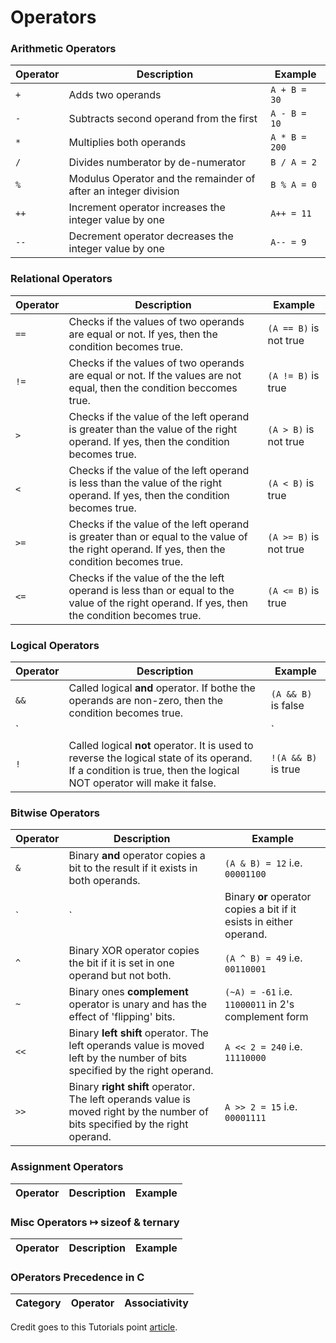 # Operators

### Arithmetic Operators

| Operator | Description | Example |
|----------|-------------|---------|
| `+` | Adds two operands | `A + B = 30` |
| `-` | Subtracts second operand from the first | `A - B = 10` |
| `*` | Multiplies both operands | `A * B = 200` |
| `/` | Divides numberator by de-numerator | `B / A = 2` |
| `%` | Modulus Operator and the remainder of after an integer division | `B % A = 0` |
| `++` | Increment operator increases the integer value by one | `A++ = 11` |
| `--` | Decrement operator decreases the integer value by one | `A-- = 9` |

### Relational Operators


| Operator | Description | Example |
|----------|-------------|---------|
| `==` | Checks if the values of two operands are equal or not. If yes, then the condition becomes true. | `(A == B)` is not true |
| `!=` | Checks if the values of two operands are equal or not. If the values are not equal, then the condition beccomes true. | `(A != B)` is true |
| `>` | Checks if the value of the left operand is greater than the value of the right operand. If yes, then the condition becomes true. | `(A > B)` is not true |
| `<` | Checks if the value of the left operand is less than the value of the right operand. If yes, then the condition becomes true. | `(A < B)` is true |
| `>=` | Checks if the value of the left operand is greater than or equal to the value of the right operand. If yes, then the condition becomes true. | `(A >= B)` is not true |
| `<=` | Checks if the value of the the left operand is less than or equal to the value of the right operand. If yes, then the condition becomes true. | `(A <= B)` is true |

### Logical Operators

| Operator | Description | Example |
|----------|-------------|---------|
| `&&` | Called logical **and** operator. If bothe the operands are non-zero, then the condition becomes true. | `(A && B)` is false |
| `||` | Called logical **or** operator. If any of the two ooperands in non-zero, then the condition becomes true. | `(A || B)` is true |
| `!` | Called logical **not** operator. It is used to reverse the logical state of its operand. If a condition is true, then the logical NOT operator will make it false. | `!(A && B)` is true |

### Bitwise Operators


| Operator | Description | Example |
|----------|-------------|---------|
| `&` | Binary **and** operator copies a bit to the result if it exists in both operands. | `(A & B) = 12` i.e. `00001100` |
| `|` | Binary **or** operator copies a bit if it esists in either operand. | `(A | B) = 61` i.e. `00111101` |
| `^` | Binary XOR operator copies the bit if it is set in one operand but not both. | `(A ^ B) = 49` i.e. `00110001` |
| `~` | Binary ones **complement** operator is unary and has the effect of 'flipping' bits. | `(~A) = -61` i.e. `11000011` in 2's complement form |
| `<<` | Binary **left shift** operator. The left operands value is moved left by the number of bits specified by the right operand. | `A << 2 = 240` i.e. `11110000` |
| `>>` | Binary **right shift** operator. The left operands value is moved right by the number of bits specified by the right operand. | `A >> 2 = 15` i.e. `00001111` |

### Assignment Operators

| Operator | Description | Example |
|----------|-------------|---------|

### Misc Operators ↦ sizeof & ternary

| Operator | Description | Example |
|----------|-------------|---------|

### OPerators Precedence in C

| Category | Operator | Associativity |
|----------|----------|---------------|


Credit goes to this Tutorials point [article](http://www.tutorialspoint.com/cprogramming/c_operators.htm).

